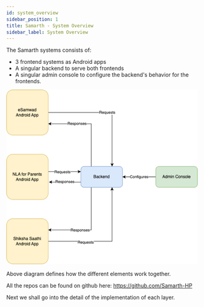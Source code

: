 ```yaml
---
id: system_overview
sidebar_position: 1
title: Samarth - System Overview
sidebar_label: System Overview
---
```


The Samarth systems consists of:
* 3 frontend systems as Android apps
* A singular backend to serve both frontends
* A singular admin console to configure the backend's behavior for the frontends.

![System Overview](../../../static/img/Samarth-SystemDiagram.png)

Above diagram defines how the different elements work together. 

All the repos can be found on github here: https://github.com/Samarth-HP

Next we shall go into the detail of the implementation of each layer. 